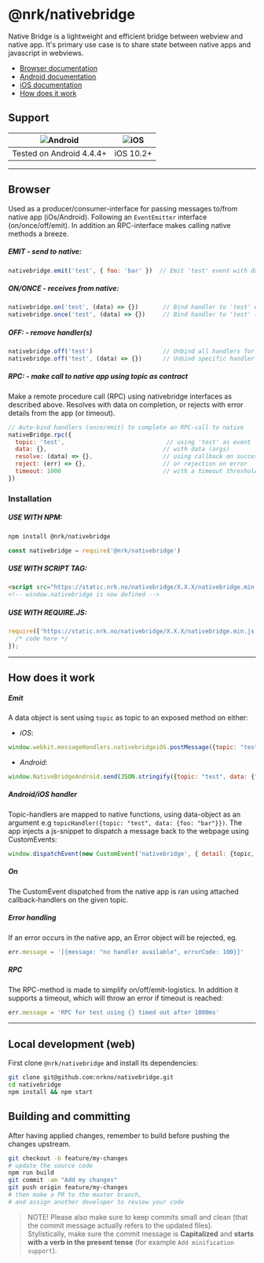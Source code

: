 # @nrk/nativebridge

Native Bridge is a lightweight and efficient bridge between webview and native app. It's primary use case is to share state between native apps and javascript in webviews.

- [Browser documentation](#browser)
- [Android documentation](https://github.com/nrkno/nativebridge-android)
- [iOS documentation](https://github.com/nrkno/nativebridge-ios)
- [How does it work](#how-does-it-work)

## Support
![Android](https://cdnjs.cloudflare.com/ajax/libs/browser-logos/42.7.1/android/android_24x24.png)|![iOS](https://cdnjs.cloudflare.com/ajax/libs/browser-logos/42.7.1/archive/safari-ios_1-6/safari-ios_1-6_24x24.png)
--- | ---
Tested on Android 4.4.4+ | iOS 10.2+

---

## Browser

Used as a producer/consumer-interface for passing messages to/from native app (iOs/Android). Following an `EventEmitter` interface (on/once/off/emit). In addition an RPC-interface makes calling native methods a breeze.

##### EMIT - *send to native*:
```js
nativebridge.emit('test', { foo: 'bar' })  // Emit 'test' event with data (must be object) to native
```

##### ON/ONCE - *receives from native*:
```js
nativebridge.on('test', (data) => {})       // Bind handler to 'test' event emitted from native
nativebridge.once('test', (data) => {})     // Bind handler to 'test' (one time only) event emitted from native
```

##### OFF: - *remove handler(s)*
```js
nativebridge.off('test')                    // Unbind all handlers for 'test' event
nativebridge.off('test', (data) => {})      // Unbind specific handler for 'test' event
```

##### RPC: - *make call to native app using topic as contract*
Make a remote procedure call (RPC) using nativebridge interfaces as described above.
Resolves with data on completion, or rejects with error details from the app (or timeout).
```js
// Auto-bind handlers (once/emit) to complete an RPC-call to native
nativeBridge.rpc({                          
  topic: 'test',                             // using 'test' as event
  data: {},                                 // with data (args)
  resolve: (data) => {},                    // using callback on success
  reject: (err) => {},                      // or rejection on error
  timeout: 1000                             // with a timeout threshold
})
```


### Installation

##### USE WITH NPM:
```bash
npm install @nrk/nativebridge
```
```js
const nativebridge = require('@nrk/nativebridge')
```
##### USE WITH SCRIPT TAG:
```html
<script src="https://static.nrk.no/nativebridge/X.X.X/nativebridge.min.js"></script>
<!-- window.nativebridge is now defined -->
```
##### USE WITH REQUIRE.JS:
```js
require(['https://static.nrk.no/nativebridge/X.X.X/nativebridge.min.js'], function(nativebridge) {
  /* code here */
});
```

---

## How does it work

##### Emit
A data object is sent using `topic` as topic to an exposed method on either:
- *iOS*:
```js
window.webkit.messageHandlers.nativebridgeiOS.postMessage({topic: "test", data: {foo: "bar"}})
```
- *Android*:
```js
window.NativeBridgeAndroid.send(JSON.stringify({topic: "test", data: {foo: "bar"}}))
```

##### Android/iOS handler
Topic-handlers are mapped to native functions, using data-object as an argument e.g `topicHandler({topic: "test", data: {foo: "bar"}})`. The app injects a js-snippet to dispatch a message back to the webpage using CustomEvents:
```javascript
window.dispatchEvent(new CustomEvent('nativebridge', { detail: {topic, data} }))
```

##### On
The CustomEvent dispatched from the native app is ran using attached callback-handlers on the given topic.

##### Error handling
If an error occurs in the native app, an Error object will be rejected, eg.
```js
err.message = '[{message: "no handler available", errorCode: 100}]'
```

##### RPC
The RPC-method is made to simplify on/off/emit-logistics. In addition it supports a timeout, which will throw an error if timeout is reached:
```js
err.message = 'RPC for test using {} timed out after 1000ms'
```
---

## Local development (web)
First clone `@nrk/nativebridge` and install its dependencies:

```bash
git clone git@github.com:nrkno/nativebridge.git
cd nativebridge
npm install && npm start
```

## Building and committing
After having applied changes, remember to build before pushing the changes upstream.

```bash
git checkout -b feature/my-changes
# update the source code
npm run build
git commit -am "Add my changes"
git push origin feature/my-changes
# then make a PR to the master branch,
# and assign another developer to review your code
```

> NOTE! Please also make sure to keep commits small and clean (that the commit message actually refers to the updated files).  
> Stylistically, make sure the commit message is **Capitalized** and **starts with a verb in the present tense** (for example `Add minification support`).
